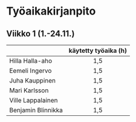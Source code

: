 # Työaikakirjanpito

## Viikko 1 (1.-24.11.)

|                    | käytetty työaika (h) |
| :----------------- | :------------------: |
| Hilla Halla-aho    | 1,5 |
| Eemeli Ingervo     | 1,5 |
| Juha Kauppinen     | 1,5 |
| Mari Karlsson      | 1,5 |
| Ville Lappalainen  | 1,5 |
| Benjamin Blinnikka | 1,5 |

